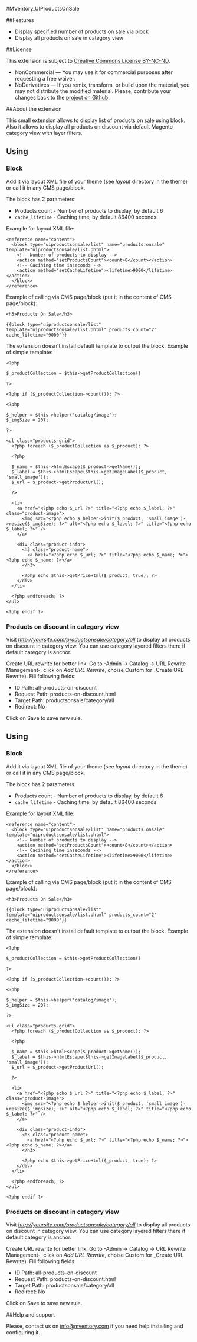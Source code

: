 #MVentory_UIProductsOnSale

##Features

* Display specified number of products on sale via block
* Display all products on sale in category view

##License

This extension is subject to
[Creative Commons License BY-NC-ND](http://creativecommons.org/licenses/by-nc-nd/4.0/).
* NonCommercial — You may use it for commercial purposes after requesting a free
waiver.
* NoDerivatives — If you remix, transform, or build upon the material, you may
not distribute the modified material. Please, contribute your changes back
to the [project on Github](https://github.com/mVentory/MVentory_UI).

##About the extension

This small extension allows to display list of products on sale using block.
Also it allows to display all products on discount via default Magento
category view with layer filters.

## Using

### Block

Add it via layout XML file of your theme (see _layout_ directory in the theme)
or call it in any CMS page/block.

The block has 2 parameters:

* Products count - Number of products to display, by default 6
* `cache_lifetime` - Caching time, by default 86400 seconds

Example for layout XML file:

```
<reference name="content">
  <block type="uiproductsonsale/list" name="products.onsale" template="uiproductsonsale/list.phtml">
    <!-- Number of products to display -->
    <action method="setProductsCount"><count>8</count></action>
    <!-- Cacihing time inseconds -->
    <action method="setCacheLifetime"><lifetime>9000</lifetime></action>
  </block>
</reference>
```

Example of calling via CMS page/block (put it in the content of CMS page/block):

```
<h3>Products On Sale</h3>

{{block type="uiproductsonsale/list" template="uiproductsonsale/list.phtml" products_count="2" cache_lifetime="9000"}}
```

The extension doesn't install default template to output the block. Example of
simple template:

```
<?php

$_productCollection = $this->getProductCollection()

?>

<?php if ($_productCollection->count()): ?>

<?php

$_helper = $this->helper('catalog/image');
$_imgSize = 207;

?>

<ul class="products-grid">
  <?php foreach ($_productCollection as $_product): ?>

  <?php

  $_name = $this->htmlEscape($_product->getName());
  $_label = $this->htmlEscape($this->getImageLabel($_product, 'small_image'));
  $_url = $_product->getProductUrl();

  ?>

  <li>
    <a href="<?php echo $_url ?>" title="<?php echo $_label; ?>" class="product-image">
      <img src="<?php echo $_helper->init($_product, 'small_image')->resize($_imgSize); ?>" alt="<?php echo $_label; ?>" title="<?php echo $_label; ?>" />
    </a>

    <div class="product-info">
      <h3 class="product-name">
        <a href="<?php echo $_url; ?>" title="<?php echo $_name; ?>"><?php echo $_name; ?></a>
      </h3>

      <?php echo $this->getPriceHtml($_product, true); ?>
    </div>
  </li>

  <?php endforeach; ?>
</ul>

<?php endif ?>
```

### Products on discount in category view

Visit _http://yoursite.com/productsonsale/category/all_ to display all products
on discount in category view. You can use category layered filters there
if default category is anchor.

Create URL rewrite for better link. Go to -Admin -> Catalog
-> URL Rewrite Management-, click on _Add URL Rewrite_, choise Custom for
_Create URL Rewrite). Fill following fields:

* ID Path: all-products-on-discount
* Request Path: products-on-discount.html
* Target Path: productsonsale/category/all
* Redirect: No

Click on Save to save new rule.

## Using

### Block

Add it via layout XML file of your theme (see _layout_ directory in the theme)
or call it in any CMS page/block.

The block has 2 parameters:

* Products count - Number of products to display, by default 6
* `cache_lifetime` - Caching time, by default 86400 seconds

Example for layout XML file:

```
<reference name="content">
  <block type="uiproductsonsale/list" name="products.onsale" template="uiproductsonsale/list.phtml">
    <!-- Number of products to display -->
    <action method="setProductsCount"><count>8</count></action>
    <!-- Cacihing time inseconds -->
    <action method="setCacheLifetime"><lifetime>9000</lifetime></action>
  </block>
</reference>
```

Example of calling via CMS page/block (put it in the content of CMS page/block):

```
<h3>Products On Sale</h3>

{{block type="uiproductsonsale/list" template="uiproductsonsale/list.phtml" products_count="2" cache_lifetime="9000"}}
```

The extension doesn't install default template to output the block. Example of
simple template:

```
<?php

$_productCollection = $this->getProductCollection()

?>

<?php if ($_productCollection->count()): ?>

<?php

$_helper = $this->helper('catalog/image');
$_imgSize = 207;

?>

<ul class="products-grid">
  <?php foreach ($_productCollection as $_product): ?>

  <?php

  $_name = $this->htmlEscape($_product->getName());
  $_label = $this->htmlEscape($this->getImageLabel($_product, 'small_image'));
  $_url = $_product->getProductUrl();

  ?>

  <li>
    <a href="<?php echo $_url ?>" title="<?php echo $_label; ?>" class="product-image">
      <img src="<?php echo $_helper->init($_product, 'small_image')->resize($_imgSize); ?>" alt="<?php echo $_label; ?>" title="<?php echo $_label; ?>" />
    </a>

    <div class="product-info">
      <h3 class="product-name">
        <a href="<?php echo $_url; ?>" title="<?php echo $_name; ?>"><?php echo $_name; ?></a>
      </h3>

      <?php echo $this->getPriceHtml($_product, true); ?>
    </div>
  </li>

  <?php endforeach; ?>
</ul>

<?php endif ?>
```

### Products on discount in category view

Visit _http://yoursite.com/productsonsale/category/all_ to display all products
on discount in category view. You can use category layered filters there
if default category is anchor.

Create URL rewrite for better link. Go to -Admin -> Catalog
-> URL Rewrite Management-, click on _Add URL Rewrite_, choise Custom for
_Create URL Rewrite). Fill following fields:

* ID Path: all-products-on-discount
* Request Path: products-on-discount.html
* Target Path: productsonsale/category/all
* Redirect: No

Click on Save to save new rule.

##Help and support

Please, contact us on info@mventory.com if you need help installing
and configuring it.
